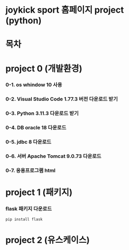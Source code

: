 # joykick sport 홈페이지 project (python)
# 목차
### 
# project 0 (개발환경)
### 0-1. os whindow 10 사용
### 0-2. Visual Studio Code 1.77.3 버전 다운로드 받기
### 0-3. Python 3.11.3 다운로드 받기
### 0-4. DB oracle 18 다운로드
### 0-5. jdbc 8 다운로드
### 0-6. 서버 Apache Tomcat 9.0.73 다운로드
### 0-7. 응용프로그램 html 
# project 1 (패키지)
### flask 패키지 다운로드
```
pip install flask
```
# project 2 (유스케이스)
